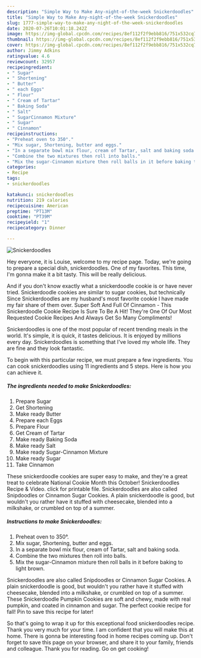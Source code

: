 ```yaml
---
description: "Simple Way to Make Any-night-of-the-week Snickerdoodles"
title: "Simple Way to Make Any-night-of-the-week Snickerdoodles"
slug: 1777-simple-way-to-make-any-night-of-the-week-snickerdoodles
date: 2020-07-26T10:01:18.242Z
image: https://img-global.cpcdn.com/recipes/8ef112f2f9ebb816/751x532cq70/snickerdoodles-recipe-main-photo.jpg
thumbnail: https://img-global.cpcdn.com/recipes/8ef112f2f9ebb816/751x532cq70/snickerdoodles-recipe-main-photo.jpg
cover: https://img-global.cpcdn.com/recipes/8ef112f2f9ebb816/751x532cq70/snickerdoodles-recipe-main-photo.jpg
author: Jimmy Adkins
ratingvalue: 4.6
reviewcount: 32957
recipeingredient:
- " Sugar"
- " Shortening"
- " Butter"
- " each Eggs"
- " Flour"
- " Cream of Tartar"
- " Baking Soda"
- " Salt"
- " SugarCinnamon Mixture"
- " Sugar"
- " Cinnamon"
recipeinstructions:
- "Preheat oven to 350°."
- "Mix sugar, Shortening, butter and eggs."
- "In a separate bowl mix flour, cream of Tartar, salt and baking soda."
- "Combine the two mixtures then roll into balls."
- "Mix the sugar-Cinnamon mixture then roll balls in it before baking to light brown."
categories:
- Recipe
tags:
- snickerdoodles

katakunci: snickerdoodles 
nutrition: 219 calories
recipecuisine: American
preptime: "PT13M"
cooktime: "PT39M"
recipeyield: "1"
recipecategory: Dinner

---
```



![Snickerdoodles](https://img-global.cpcdn.com/recipes/8ef112f2f9ebb816/751x532cq70/snickerdoodles-recipe-main-photo.jpg)

Hey everyone, it is Louise, welcome to my recipe page. Today, we're going to prepare a special dish, snickerdoodles. One of my favorites. This time, I'm gonna make it a bit tasty. This will be really delicious.

And if you don&#39;t know exactly what a snickerdoodle cookie is or have never tried. Snickerdoodle cookies are similar to sugar cookies, but technically Since Snickerdoodles are my husband&#39;s most favorite cookie I have made my fair share of them over. Super Soft And Full Of Cinnamon - This Snickerdoodle Cookie Recipe Is Sure To Be A Hit! They&#39;re One Of Our Most Requested Cookie Recipes And Always Get So Many Compliments!

Snickerdoodles is one of the most popular of recent trending meals in the world. It's simple, it is quick, it tastes delicious. It is enjoyed by millions every day. Snickerdoodles is something that I've loved my whole life. They are fine and they look fantastic.


To begin with this particular recipe, we must prepare a few ingredients. You can cook snickerdoodles using 11 ingredients and 5 steps. Here is how you can achieve it.

<!--inarticleads1-->

##### The ingredients needed to make Snickerdoodles:

1. Prepare  Sugar
1. Get  Shortening
1. Make ready  Butter
1. Prepare  each Eggs
1. Prepare  Flour
1. Get  Cream of Tartar
1. Make ready  Baking Soda
1. Make ready  Salt
1. Make ready  Sugar-Cinnamon Mixture
1. Make ready  Sugar
1. Take  Cinnamon


These snickerdoodle cookies are super easy to make, and they&#39;re a great treat to celebrate National Cookie Month this October! Snickerdoodles Recipe &amp; Video. click for printable file. Snickerdoodles are also called Snipdoodles or Cinnamon Sugar Cookies. A plain snickerdoodle is good, but wouldn&#39;t you rather have it stuffed with cheesecake, blended into a milkshake, or crumbled on top of a summer. 

<!--inarticleads2-->

##### Instructions to make Snickerdoodles:

1. Preheat oven to 350°.
1. Mix sugar, Shortening, butter and eggs.
1. In a separate bowl mix flour, cream of Tartar, salt and baking soda.
1. Combine the two mixtures then roll into balls.
1. Mix the sugar-Cinnamon mixture then roll balls in it before baking to light brown.


Snickerdoodles are also called Snipdoodles or Cinnamon Sugar Cookies. A plain snickerdoodle is good, but wouldn&#39;t you rather have it stuffed with cheesecake, blended into a milkshake, or crumbled on top of a summer. These Snickerdoodle Pumpkin Cookies are soft and chewy, made with real pumpkin, and coated in cinnamon and sugar. The perfect cookie recipe for fall! Pin to save this recipe for later! 

So that's going to wrap it up for this exceptional food snickerdoodles recipe. Thank you very much for your time. I am confident that you will make this at home. There is gonna be interesting food in home recipes coming up. Don't forget to save this page on your browser, and share it to your family, friends and colleague. Thank you for reading. Go on get cooking!
